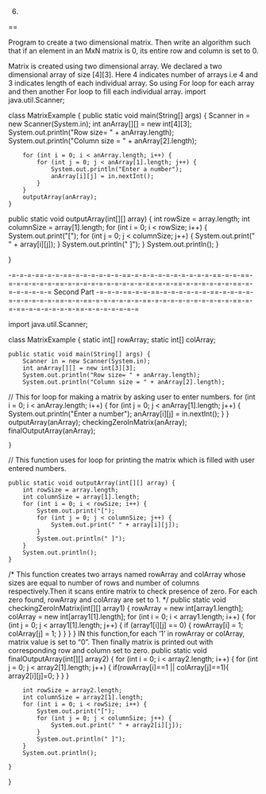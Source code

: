 6.
==

Program to create a two dimensional matrix.  Then write an algorithm such that if an element in an MxN matrix is 0, its entire row and column is set to 0.


Matrix is created using two dimensional array.
We declared a two dimensional array of size [4][3]. Here 4 indicates number of arrays i.e 4 and 3 indicates length of each individual array. So using For loop for each array and then another For loop to fill each individual array. 
import java.util.Scanner;

class MatrixExample {
  public static void main(String[] args) {
		Scanner in = new Scanner(System.in);
		int anArray[][] = new int[4][3];
		System.out.println("Row size= " + anArray.length);
		System.out.println("Column size = " + anArray[2].length);

		for (int i = 0; i < anArray.length; i++) {
			for (int j = 0; j < anArray[1].length; j++) {
				System.out.println("Enter a number");
				anArray[i][j] = in.nextInt();
			}
		}
		outputArray(anArray);
	}

public static void outputArray(int[][] array) {
  	int rowSize = array.length;
		int columnSize = array[1].length;
		for (int i = 0; i < rowSize; i++) {
			System.out.print("[");
			for (int j = 0; j < columnSize; j++) {
				System.out.print(" " + array[i][j]);
			}
			System.out.println(" ]");
		}
		System.out.println();
	}

}



-=-=-=-==-=-=-==-=-=-=-=-=-=-==-=-=-=-=-=-=-=-=-=-=-==-=-=-==-=-=-=-=-=-=-==-=-=-=-=-=-=-=-=-=-=-==-=-=-==-=-=-=-=-=-=-==-=-=-=-=-=-=-=
                                  Second Part
-=-=-=-==-=-=-==-=-=-=-=-=-=-==-=-=-=-=-=-=-=-=-=-=-==-=-=-==-=-=-=-=-=-=-==-=-=-=-=-=-=-=-=-=-=-==-=-=-==-=-=-=-=-=-=-==-=-=-=-=-=-=-=

import java.util.Scanner;

class MatrixExample {
  static int[] rowArray;
	static int[] colArray;

	public static void main(String[] args) {
		Scanner in = new Scanner(System.in);
		int anArray[][] = new int[3][3];
		System.out.println("Row size= " + anArray.length);
		System.out.println("Column size = " + anArray[2].length);
// This for loop for making a matrix by asking user to enter numbers.
		for (int i = 0; i < anArray.length; i++) {
			for (int j = 0; j < anArray[1].length; j++) {
				System.out.println("Enter a number");
				anArray[i][j] = in.nextInt();
			}
		}
		outputArray(anArray);
		checkingZeroInMatrix(anArray);
		finalOutputArray(anArray);

	}
// This function uses for loop for printing the matrix which is filled with user entered numbers.

	public static void outputArray(int[][] array) {
		int rowSize = array.length;
		int columnSize = array[1].length;
		for (int i = 0; i < rowSize; i++) {
			System.out.print("[");
			for (int j = 0; j < columnSize; j++) {
				System.out.print(" " + array[i][j]);
			}
			System.out.println(" ]");
		}
		System.out.println();
	}

/* This function creates two arrays named rowArray and colArray whose sizes are equal to number of rows and number of columns respectively.Then it scans entire matrix to check presence of zero. For each zero found, rowArray and colArray are set to 1.
*/
	public static void checkingZeroInMatrix(int[][] array1) {
		rowArray = new int[array1.length];
		colArray = new int[array1[1].length];
		for (int i = 0; i < array1.length; i++) {
			for (int j = 0; j < array1[1].length; j++) {
				if (array1[i][j] == 0) {
					rowArray[i] = 1;
					colArray[j] = 1;
				}
			}
		}
	}
IN this function,for each ‘1’ in rowArray or colArray, matrix value is set to “0”. Then finally matrix is printed out with corresponding row and column set to zero. 
	public static void finalOutputArray(int[][] array2) {
		for (int i = 0; i < array2.length; i++) {
			for (int j = 0; j < array2[1].length; j++) {
                if(rowArray[i]==1 || colArray[j]==1){
                	array2[i][j]=0;
                }
			}
		}

		int rowSize = array2.length;
		int columnSize = array2[1].length;
		for (int i = 0; i < rowSize; i++) {
			System.out.print("[");
			for (int j = 0; j < columnSize; j++) {
				System.out.print(" " + array2[i][j]);
			}
			System.out.println(" ]");
		}
		System.out.println();
	
	}

}


